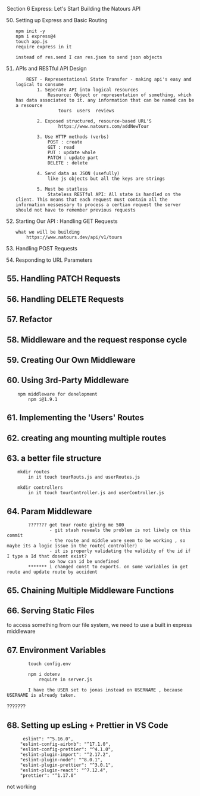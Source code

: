 Section 6 Express: Let's Start Building the Natours API

50.   Setting up Express and Basic Routing

          npm init -y
          npm i express@4
          touch app.js
          require express in it

          instead of res.send I can res.json to send json objects

51.   APIs and RESTful API Design

              REST - Representational State Transfer - making api's easy and logical to consume
                  1. Seperate API into logical resources
                      Resource: Object or representation of something, which has data associated to it. any information that can be named can be a resource
                          tours  users  reviews

                  2. Exposed structured, resource-based URL'S
                          https://www.natours.com/addNewTour

                  3. Use HTTP methods (verbs)
                      POST : create
                      GET : read
                      PUT : update whole
                      PATCH : update part
                      DELETE : delete

                  4. Send data as JSON (usefully)
                      like js objects but all the keys are strings

                  5. Must be statless
                      Stateless RESTful API: All state is handled on the client. This means that each request must contain all the information nessessary to process a certian request the server should not have to remember previous requests

52.   Starting Our API : Handling GET Requests

          what we will be building
              https://www.natours.dev/api/v1/tours

53.   Handling POST Requests

54.   Responding to URL Parameters

## 55. Handling PATCH Requests

## 56. Handling DELETE Requests

## 57. Refactor

## 58. Middleware and the request response cycle

## 59. Creating Our Own Middleware

## 60. Using 3rd-Party Middleware

        npm middleware for denelopment
            npm i@1.9.1

## 61. Implementing the 'Users' Routes

## 62. creating ang mounting multiple routes

## 63. a better file structure

        mkdir routes
            in it touch tourRouts.js and userRoutes.js

        mkdir controllers
            in it touch tourController.js and userController.js

## 64. Param Middleware

            ??????? get tour route giving me 500
                    - git stash reveals the problem is not likely on this commit
                    - the route and middle ware seem to be working , so maybe its a logic issue in the route( controller)
                    - it is properly validating the validity of the id if I type a Id that dosent exist?
                    so how can id be undefined
            ******* i changed const to exports. on some variables in get route and update route by accident

## 65. Chaining Multiple Middleware Functions

## 66. Serving Static Files

to access something from our file system, we need to use a built in express middleware

## 67. Environment Variables

            touch config.env

            npm i dotenv
                require in server.js

            I have the USER set to jonas instead on USERNAME , because USERNAME is already taken.

???????

## 68. Setting up esLing + Prettier in VS Code

          eslint": "^5.16.0",
         "eslint-config-airbnb": "^17.1.0",
         "eslint-config-prettier": "^4.1.0",
         "eslint-plugin-import": "^2.17.2",
         "eslint-plugin-node": "^8.0.1",
         "eslint-plugin-prettier": "^3.0.1",
         "eslint-plugin-react": "^7.12.4",
         "prettier": "^1.17.0"

not working

